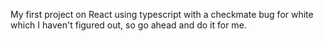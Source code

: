 My first project on React using typescript with a checkmate bug for white which I haven't figured out, so go ahead and do it for me.
